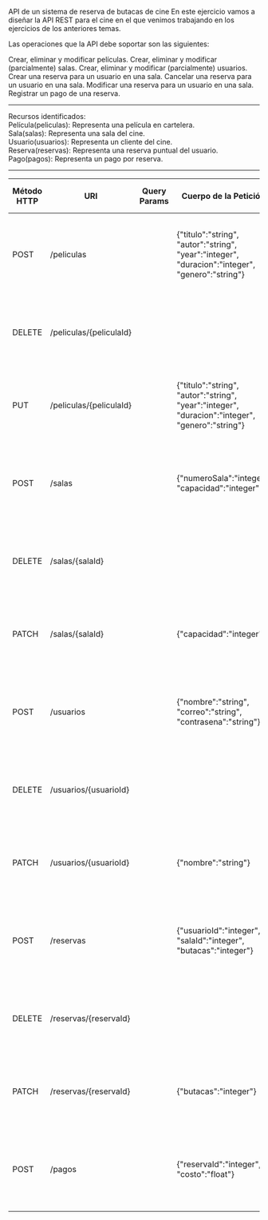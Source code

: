 API de un sistema de reserva de butacas de cine
En este ejercicio vamos a diseñar la API REST para el cine en el que venimos trabajando en los ejercicios de los anteriores temas.

Las operaciones que la API debe soportar son las siguientes:

Crear, eliminar y modificar películas.
Crear, eliminar y modificar (parcialmente) salas.
Crear, eliminar y modificar (parcialmente) usuarios.
Crear una reserva para un usuario en una sala.
Cancelar una reserva para un usuario en una sala.
Modificar una reserva para un usuario en una sala.
Registrar un pago de una reserva.

----------------------------------------------------------------------
Recursos identificados:</br>
Película(peliculas): Representa una película en cartelera.</br>
Sala(salas): Representa una sala del cine.</br>
Usuario(usuarios): Representa un cliente del cine.</br>
Reserva(reservas): Representa una reserva puntual del usuario.</br>
Pago(pagos): Representa un pago por reserva.</br>

----------------------------------------------------------------------
| Método HTTP | URI                     | Query Params | Cuerpo de la Petición                                                                            | Cuerpo de la Respuesta                                                                                           | Códigos de Respuesta                                    |
|-------------|-------------------------|--------------|--------------------------------------------------------------------------------------------------|------------------------------------------------------------------------------------------------------------------|---------------------------------------------------------|
| POST        | /peliculas              |              | {"titulo":"string", "autor":"string", "year":"integer", "duracion":"integer", "genero":"string"} | {"id":"integer", "titulo":"string", "autor":"string", "year":"integer", "duracion":"integer", "genero":"string"} | 201 Created, 400 Bad Request, 500 Internal Server Error |
| DELETE      | /peliculas/{peliculaId} |              |                                                                                                  | {"mensaje":"Pelicula eliminada"}                                                                                 | 200 OK, 404 Not Found, 500 Internal Server Error        |
| PUT         | /peliculas/{peliculaId} |              | {"titulo":"string", "autor":"string", "year":"integer", "duracion":"integer", "genero":"string"} | {"id":"integer", "titulo":"string", "autor":"string", "year":"integer", "duracion":"integer", "genero":"string"} | 200 OK, 404 Not Found, 500 Internal Server Error        |
| POST        | /salas                  |              | {"numeroSala":"integer", "capacidad":"integer"}                                                  | {"id":"integer", "numeroSala":"integer", "capacidad":"integer"}                                                  | 201 Created, 400 Bad Request, 500 Internal Server Error |
| DELETE      | /salas/{salaId}         |              |                                                                                                  | {"mensaje":"Sala eliminada"}                                                                                     | 200 OK, 404 Not Found, 500 Internal Server Error        |
| PATCH       | /salas/{salaId}         |              | {"capacidad":"integer"}                                                                          | {"id":"integer", "numeroSala":"integer", "capacidad":"integer"}                                                  | 200 OK, 404 Not Found, 500 Internal Server Error        |
| POST        | /usuarios               |              | {"nombre":"string", "correo":"string", "contrasena":"string"}                                    | {"id":"integer", "nombre":"string", "correo":"string", "contrasena":"string"}                                    | 201 Created, 400 Bad Request, 500 Internal Server Error |
| DELETE      | /usuarios/{usuarioId}   |              |                                                                                                  | {"mensaje":"Usuario Eliminado"}                                                                                  | 200 OK, 404 Not Found, 500 Internal Server Error        |
| PATCH       | /usuarios/{usuarioId}   |              | {"nombre":"string"}                                                                              | {"id":"integer", "nombre":"string", "correo":"string", "contrasena":"string"}                                    | 200 OK, 404 Not Found, 500 Internal Server Error        |
| POST        | /reservas               |              | {"usuarioId":"integer", "salaId":"integer", "butacas":"integer"}                                 | {"id":"integer", "usuarioId":"integer", "salaId":"integer", "butacas":"integer"}                                 | 201 Created, 400 Bad Request, 500 Internal Server Error |
| DELETE      | /reservas/{reservaId}   |              |                                                                                                  | {"mensaje":"Reserva Cancelada (eliminada)"}                                                                      | 200 OK, 404 Not Found, 500 Internal Server Error        |
| PATCH       | /reservas/{reservaId}   |              | {"butacas":"integer"}                                                                            | {"id":"integer", "usuarioId":"integer", "salaId":"integer", "butacas":"integer"}                                 | 200 OK, 404 Not Found, 500 Internal Server Error        |
| POST        | /pagos                  |              | {"reservaId":"integer", "costo":"float"}                                                         | {"id":"integer", "reservaId":"integer", "costo":"float"}                                                         | 201 Created, 400 Bad Request, 500 Internal Server Error |




